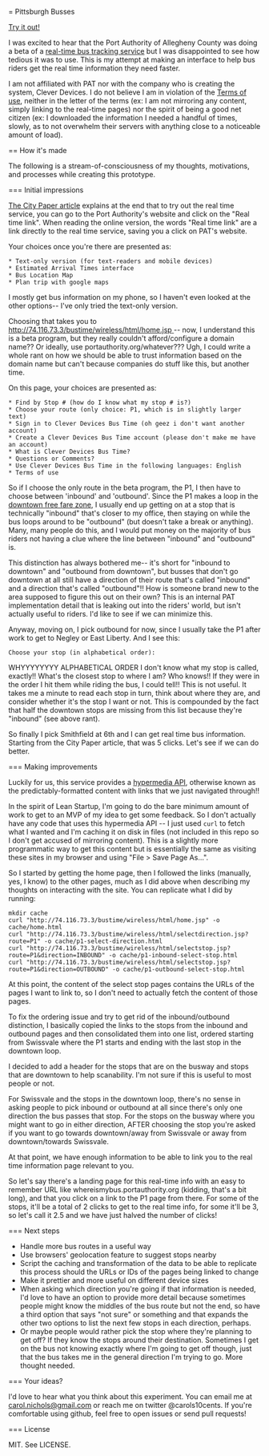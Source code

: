 = Pittsburgh Busses

[Try it out!](http://pghbusses.github.io/p1.html)

I was excited to hear that the Port Authority of Allegheny County was doing a beta of a [real-time bus tracking service](http://www.pghcitypaper.com/Blogh/archives/2013/08/21/port-authority-launches-pilot-of-real-time-bus-tracker) but I was disappointed to see how tedious it was to use. This is my attempt at making an interface to help bus riders get the real time information they need faster.

I am not affiliated with PAT nor with the company who is creating the system, Clever Devices. I do not believe I am in violation of the [Terms of use](http://74.116.73.3/bustime/wireless/html/terms.jsp), neither in the letter of the terms (ex: I am not mirroring any content, simply linking to the real-time pages) nor the spirit of being a good net citizen (ex: I downloaded the information I needed a handful of times, slowly, as to not overwhelm their servers with anything close to a noticeable amount of load).

== How it's made

The following is a stream-of-consciousness of my thoughts, motivations, and processes while creating this prototype.

=== Initial impressions

[The City Paper article](http://www.pghcitypaper.com/Blogh/archives/2013/08/21/port-authority-launches-pilot-of-real-time-bus-tracker) explains at the end that to try out the real time service, you can go to the Port Authority's website and click on the "Real time link". When reading the online version, the words "Real time link" are a link directly to the real time service, saving you a click on PAT's website.

Your choices once you're there are presented as:

    * Text-only version (for text-readers and mobile devices)
    * Estimated Arrival Times interface
    * Bus Location Map
    * Plan trip with google maps

I mostly get bus information on my phone, so I haven't even looked at the other options-- I've only tried the text-only version.

Choosing that takes you to [http://74.116.73.3/bustime/wireless/html/home.jsp
](http://74.116.73.3/bustime/wireless/html/home.jsp) -- now, I understand this is a beta program, but they really couldn't afford/configure a domain name?? Or ideally, use portauthority.org/whatever??? Ugh, I could write a whole rant on how we should be able to trust information based on the domain name but can't because companies do stuff like this, but another time.

On this page, your choices are presented as:

    * Find by Stop # (how do I know what my stop # is?)
    * Choose your route (only choice: P1, which is in slightly larger text)
    * Sign in to Clever Devices Bus Time (oh geez i don't want another account)
    * Create a Clever Devices Bus Time account (please don't make me have an account)
    * What is Clever Devices Bus Time?
    * Questions or Comments?
    * Use Clever Devices Bus Time in the following languages: English
    * Terms of use

So if I choose the only route in the beta program, the P1, I then have to choose between 'inbound' and 'outbound'. Since the P1 makes a loop in the [downtown free fare zone](http://www.portauthority.org/paac/FaresPasses/Fares/Zones.aspx#FreeZone), I usually end up getting on at a stop that is technically "inbound" that's closer to my office, then staying on while the bus loops around to be "outbound" (but doesn't take a break or anything). Many, many people do this, and I would put money on the majority of bus riders not having a clue where the line between "inbound" and "outbound" is.

This distinction has always bothered me-- it's short for "inbound to downtown" and "outbound from downtown", but busses that don't go downtown at all still have a direction of their route that's called "inbound" and a direction that's called "outbound"!! How is someone brand new to the area supposed to figure this out on their own? This is an internal PAT implementation detail that is leaking out into the riders' world, but isn't actually useful to riders. I'd like to see if we can minimize this.

Anyway, moving on, I pick outbound for now, since I usually take the P1 after work to get to Negley or East Liberty. And I see this:

    Choose your stop (in alphabetical order):

WHYYYYYYYY ALPHABETICAL ORDER I don't know what my stop is called, exactly!! What's the closest stop to where I am? Who knows!! If they were in the order I hit them while riding the bus, I could tell!! This is not useful. It takes me a minute to read each stop in turn, think about where they are, and consider whether it's the stop I want or not. This is compounded by the fact that half the downtown stops are missing from this list because they're "inbound" (see above rant).

So finally I pick Smithfield at 6th and I can get real time bus information. Starting from the City Paper article, that was 5 clicks. Let's see if we can do better.

=== Making improvements

Luckily for us, this service provides a [hypermedia API](http://www.hypermediaapi.com/), otherwise known as the predictably-formatted content with links that we just navigated through!!

In the spirit of Lean Startup, I'm going to do the bare minimum amount of work to get to an MVP of my idea to get some feedback. So I don't actually have any code that uses this hypermedia API -- I just used `curl` to fetch what I wanted and I'm caching it on disk in files (not included in this repo so I don't get accused of mirroring content). This is a slightly more programmatic way to get this content but is essentially the same as visiting these sites in my browser and using "File > Save Page As...".

So I started by getting the home page, then I followed the links (manually, yes, I know) to the other pages, much as I did above when describing my thoughts on interacting with the site. You can replicate what I did by running:

    mkdir cache
    curl "http://74.116.73.3/bustime/wireless/html/home.jsp" -o cache/home.html
    curl "http://74.116.73.3/bustime/wireless/html/selectdirection.jsp?route=P1" -o cache/p1-select-direction.html
    curl "http://74.116.73.3/bustime/wireless/html/selectstop.jsp?route=P1&direction=INBOUND" -o cache/p1-inbound-select-stop.html
    curl "http://74.116.73.3/bustime/wireless/html/selectstop.jsp?route=P1&direction=OUTBOUND" -o cache/p1-outbound-select-stop.html

At this point, the content of the select stop pages contains the URLs of the pages I want to link to, so I don't need to actually fetch the content of those pages.

To fix the ordering issue and try to get rid of the inbound/outbound distinction, I basically copied the links to the stops from the inbound and outbound pages and then consolidated them into one list, ordered starting from Swissvale where the P1 starts and ending with the last stop in the downtown loop.

I decided to add a header for the stops that are on the busway and stops that are downtown to help scanability. I'm not sure if this is useful to most people or not.

For Swissvale and the stops in the downtown loop, there's no sense in asking people to pick inbound or outbound at all since there's only one direction the bus passes that stop. For the stops on the busway where you might want to go in either direction, AFTER choosing the stop you're asked if you want to go towards downtown/away from Swissvale or away from downtown/towards Swissvale.

At that point, we have enough information to be able to link you to the real time information page relevant to you.

So let's say there's a landing page for this real-time info with an easy to remember URL like whereismybus.portauthority.org (kidding, that's a bit long), and that you click on a link to the P1 page from there. For some of the stops, it'll be a total of 2 clicks to get to the real time info, for some it'll be 3, so let's call it 2.5 and we have just halved the number of clicks!

=== Next steps

* Handle more bus routes in a useful way
* Use browsers' geolocation feature to suggest stops nearby
* Script the caching and transformation of the data to be able to replicate this process should the URLs or IDs of the pages being linked to change
* Make it prettier and more useful on different device sizes
* When asking which direction you're going if that information is needed, I'd love to have an option to provide more detail because sometimes people might know the middles of the bus route but not the end, so have a third option that says "not sure" or something and that expands the other two options to list the next few stops in each direction, perhaps.
* Or maybe people would rather pick the stop where they're planning to get off? If they know the stops around their destination. Sometimes I get on the bus not knowing exactly where I'm going to get off though, just that the bus takes me in the general direction I'm trying to go. More thought needed.

=== Your ideas?

I'd love to hear what you think about this experiment. You can email me at carol.nichols@gmail.com or reach me on twitter @carols10cents. If you're comfortable using github, feel free to open issues or send pull requests!

=== License

MIT. See LICENSE.
